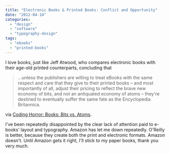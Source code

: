 ```yaml
---
title: "Electronic Books & Printed Books: Conflict and Opportunity"
date: "2012-04-14"
categories: 
  - "design"
  - "software"
  - "typography-design"
tags: 
  - "ebooks"
  - "printed-books"
---
```


I love books, just like Jeff Atwood, who compares electronic books with their age-old printed counterparts, concluding that

> ...unless the publishers are willing to treat eBooks with the same respect and care that they give to their printed books – and most importantly of all, adjust their pricing to reflect the brave new economy of bits, and not an antiquated economy of atoms – they're destined to eventually suffer the same fate as the Encyclopedia Britannica.

via [Coding Horror: Books: Bits vs. Atoms](http://www.codinghorror.com/blog/2012/04/books-bits-vs-atoms.html).

I've been repeatedly disappointed by the clear lack of attention paid to e-books' layout and typography. Amazon has let me down repeatedly. O'Reilly is better, because they create both the print and electronic formats. Amazon doesn't. Until Amazon gets it right, I'll stick to my paper books, thank you very much.
